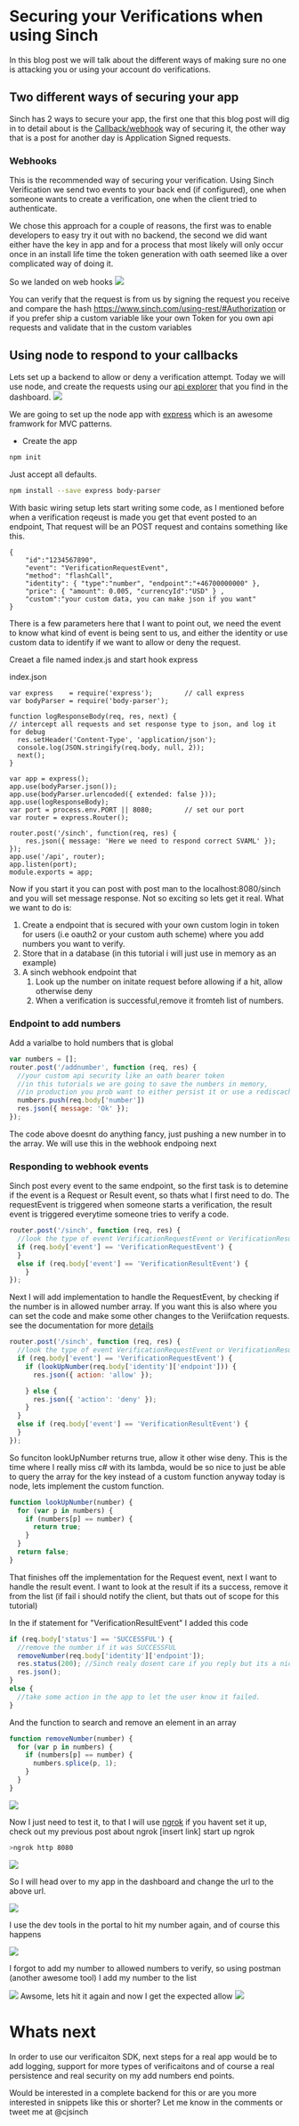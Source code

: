 # Securing your Verifications when using Sinch

In this blog post we will talk about the different ways of making sure no one is attacking you or using your account do verifications.

## Two different ways of securing your app
Sinch has 2 ways to secure your app, the first one that this blog post will dig in to detail about is the [Callback/webhook](https://www.sinch.com/docs/verification/rest/#verificationcallbackapi "CallbackAPI") way of securing it, the other way that is a post for another day is Application Signed requests.

### Webhooks
This is the recommended way of securing your verification. Using Sinch Verification we send two events to your back end (if configured), one when someone wants to create a verification, one when the client tried to authenticate. 

We chose this approach for a couple of reasons, the first was to enable developers to easy try it out with no backend, the second we did want either have the key in app and for a process that most likely will only occur once in an install life time the token generation with oath seemed like a over complicated way of doing it. 

So we landed on web hooks
![](http://www.websequencediagrams.com/files/render?link=kIkrYWmlPWM80o2Hh8NS)

You can verify that the request is from us by signing the request you receive and compare the hash https://www.sinch.com/using-rest/#Authorization or if you prefer ship a custom variable like your own Token for you own api requests and validate that in the custom variables

## Using node to respond to your callbacks
Lets set up a backend to allow or deny a verification attempt. Today we will use node, and create the requests using our [api explorer](https://www.sinch.com/dashboard/#/api) that you find in the dashboard. 
![](images/apiexplorer.png)

We are going to set up the node app with [express](http://expressjs.com/) which is an awesome framwork for MVC patterns. 

- Create the app
```bash
npm init
```
Just accept all defaults. 

```bash
npm install --save express body-parser
```

With basic wiring setup lets start writing some code, as I mentioned before when a verification reqeust is made you get that event posted to an endpoint, That request will be an POST request and contains something like this. 
```
{
    "id":"1234567890",
    "event": "VerificationRequestEvent",
    "method": "flashCall",
    "identity": { "type":"number", "endpoint":"+46700000000" },
    "price": { "amount": 0.005, "currencyId":"USD" } ,
	"custom":"your custom data, you can make json if you want"   
}
```

There is a few parameters here that I want to point out, we need the event to know what kind of event is being sent to us, and either the identity or use custom data to identify if we want to allow or deny the request. 

Creaet a file named index.js and start hook express

index.json
```
var express    = require('express');        // call express
var bodyParser = require('body-parser');

function logResponseBody(req, res, next) {
// intercept all requests and set response type to json, and log it for debug 
  res.setHeader('Content-Type', 'application/json');
  console.log(JSON.stringify(req.body, null, 2));
  next();
}

var app = express();
app.use(bodyParser.json());
app.use(bodyParser.urlencoded({ extended: false }));
app.use(logResponseBody);
var port = process.env.PORT || 8080;        // set our port
var router = express.Router();  

router.post('/sinch', function(req, res) {
    res.json({ message: 'Here we need to respond correct SVAML' });   
});
app.use('/api', router);
app.listen(port);
module.exports = app;
```

Now if you start it you can post with post man to the localhost:8080/sinch and you will set message response. Not so exciting so lets get it real. What we want to do is: 
1. Create a endpoint that is secured with your own custom login in token for users (i.e oauth2 or your custom auth scheme) where you add numbers you want to verify. 
2. Store that in a database (in this tutorial i will just use in memory as an example) 
3. A sinch webhook endpoint that 
	1. Look up the number on initate request before allowing if a hit, allow otherwise deny
	2. When a verification is successful,remove it fromteh list of numbers. 


### Endpoint to add numbers
Add a varialbe to hold numbers that is global

```javascript
var numbers = [];
router.post('/addnumber', function (req, res) {
  //your custom api security like an oath bearer token
  //in this tutorials we are going to save the numbers in memory, 
  //in production you prob want to either persist it or use a rediscache or similiar
  numbers.push(req.body['number'])
  res.json({ message: 'Ok' });
});
```

The code above doesnt do anything fancy, just pushing a new number in to the array. We will use this in the webhook endpoing next 

### Responding to webhook events
Sinch post every event to the same endpoint, so the first task is to detemine if the event is a Request or Result event, so thats what I first need to do. The requestEvent is triggered when someone starts a verification, the result event is triggered everytime someone tries to verify a code. 

```javascript
router.post('/sinch', function (req, res) {
  //look the type of event VerificationRequestEvent or VerificationResultEvent
  if (req.body['event'] == 'VerificationRequestEvent') {
  }
  else if (req.body['event'] == 'VerificationResultEvent') {
    }
});
```
Next I will add implementation to handle the RequestEvent, by checking if the number is in allowed number array. If you want this is also where you can set the code and make some other changes to the Veriifcation requests. see the documentation for more [details](http://sinch.com/docs/verificaiton/rest)
 
```javascript
router.post('/sinch', function (req, res) {
  //look the type of event VerificationRequestEvent or VerificationResultEvent
  if (req.body['event'] == 'VerificationRequestEvent') {
    if (lookUpNumber(req.body['identity']['endpoint'])) {
      res.json({ action: 'allow' });

    } else {
      res.json({ 'action': 'deny' });
    }
  }
  else if (req.body['event'] == 'VerificationResultEvent') {
  }
});
```
So funciton lookUpNumber returns true, allow it other wise deny. This is the time where I really miss c# with its lambda, would be so nice to just be able to query the array for the key instead of a custom function anyway today is node, lets implement the custom function. 

```javascript
function lookUpNumber(number) {
  for (var p in numbers) {
    if (numbers[p] == number) {
      return true;
    }
  }
  return false;
}
```

That finishes off the implementation for the Request event, next I want to handle the result event. I want to look at the result if its a success, remove it from the list (if fail i should notify the client, but thats out of scope for this tutorial)

In the if statement for "VerificationResultEvent" I added this code 

```javascript
if (req.body['status'] == 'SUCCESSFUL') {
  //remove the number if it was SUCCESSFUL
  removeNumber(req.body['identity']['endpoint']);
  res.status(200); //Sinch realy dosent care if you reply but its a nice gesture to reply to us :D
  res.json();
}
else {
  //take some action in the app to let the user know it failed. 
}

```

And the function to search and remove an element in an array 
```javascript
function removeNumber(number) {
  for (var p in numbers) {
    if (numbers[p] == number) {
      numbers.splice(p, 1);
    }
  }
}
```

<img src="http://i.giphy.com/DnBmSVtvu4FUI.gif">

Now I just need to test it, to that I will use  [ngrok](https://ngrok.com/ "ngrok") if you havent set it up, check out my previous post about ngrok [insert link]
start up ngrok

```bash
>ngrok http 8080
```
![](images/ngrok.png)

So I will head over to my app in the dashboard and change the url to  the above url. 

 ![](images/seturl.png) 
 
I use the dev tools in the portal to hit my number again, and of course this happens

![](images/ngrockfail.png)

I forgot to add my number to allowed numbers to verify, so using postman (another awesome tool) I add my number to the list

![](images/postmanaddnumber.png)
Awsome, lets hit it again and now I get the expected allow
![](images/ngrokallow.png)

# Whats next
In order to use our verificaiton SDK, next steps for a real app would be to add logging, support for more 
types of verificaitons and of course a real persistence and real security on my add numbers end points. 

Would be interested in a complete backend for this or are you more interested in snippets like this or shorter?
Let me know in the comments or tweet me at @cjsinch





